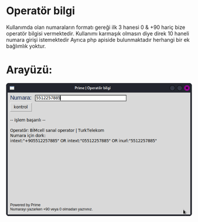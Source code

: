 # Operatör bilgi

<p>Kullanımda olan numaraların formatı gereği ilk 3 hanesi 0 & +90 hariç bize operatör bilgisi vermektedir. Kullanımı karmaşık olmasın diye direk 10 haneli numara girişi istemektedir
Ayrıca php apiside bulunmaktadır herhangi bir ek bağlımlık yoktur. </p>


<h1>Arayüzü:</h1>
<img src="img/example.png">

